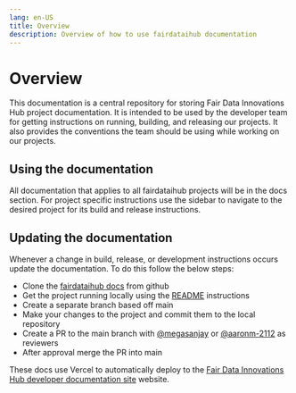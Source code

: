 ```yaml
---
lang: en-US
title: Overview
description: Overview of how to use fairdataihub documentation
---
```


# Overview

This documentation is a central repository for storing Fair Data Innovations Hub project documentation. It is intended to be used by the developer team for getting instructions on running, building, and releasing our projects. It also provides the conventions the team should be using while working on our projects.

## Using the documentation

All documentation that applies to all fairdataihub projects will be in the docs section.
For project specific instructions use the sidebar to navigate to the desired project for its build and release instructions.

## Updating the documentation

Whenever a change in build, release, or development instructions occurs update the documentation. To do this follow the below steps:

- Clone the [fairdataihub docs](https://github.com/fairdataihub/fairdataihub-docs) from github
- Get the project running locally using the [README](/docs/README.md) instructions
- Create a separate branch based off main
- Make your changes to the project and commit them to the local repository
- Create a PR to the main branch with [@megasanjay](https://github.com/megasanjay) or [@aaronm-2112](https://github.com/aaronm-2112) as reviewers
- After approval merge the PR into main

These docs use Vercel to automatically deploy to the [Fair Data Innovations Hub developer documentation site](https://dev.fairdataihub.org/) website.
